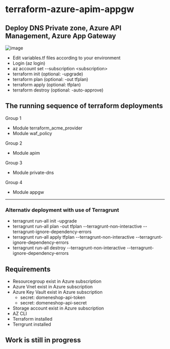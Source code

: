 # terraform-azure-apim-appgw
## Deploy DNS Private zone, Azure API Management, Azure App Gateway

![image](https://github.com/rokris/terraform-azure-apim-appgw/assets/18302354/0f564774-ce3b-4f67-9331-b1a50affba77)

- Edit variables.tf files according to your environment
- Login (az login)
- az account set --subscription \<subscription>
- terraform init (optional: -upgrade)
- terraform plan (optional: -out tfplan)
- terraform apply (optional: tfplan)
- terraform destroy (optional: -auto-approve)

The running sequence of terraform deployments
---
Group 1
- Module terraform_acme_provider
- Module waf_policy

Group 2
- Module apim

Group 3
- Module private-dns

Group 4
- Module appgw
---
### Alternativ deployment with use of Terragrunt
- terragrunt run-all init -upgrade
- terragrunt run-all plan -out tfplan --terragrunt-non-interactive --terragrunt-ignore-dependency-errors
- terragrunt run-all apply tfplan --terragrunt-non-interactive --terragrunt-ignore-dependency-errors
- terragrunt run-all destroy --terragrunt-non-interactive --terragrunt-ignore-dependency-errors

## Requirements
- Resourcegroup exist in Azure subscription
- Azure Vnet exist in Azure subscription
- Azure Key Vault exist in Azure subscription
    - secret: domeneshop-api-token
    - secret: domeneshop-api-secret
- Storage account exist in Azure subscription
- AZ CLI
- Terraform installed
- Terrgrunt installed

## Work is still in progress
